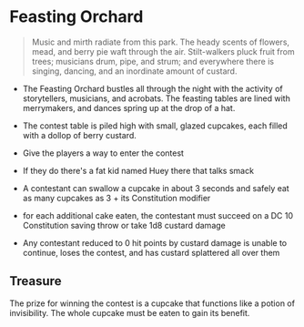 # Feasting Orchard
> Music and mirth radiate from this park. The heady scents of flowers, mead, and berry pie waft through the air. Stilt-walkers pluck fruit from trees; musicians drum, pipe, and strum; and everywhere there is singing, dancing, and an inordinate amount of custard.
- The Feasting Orchard bustles all through the night with the activity of storytellers, musicians, and acrobats. The feasting tables are lined with merrymakers, and dances spring up at the drop of a hat.

- The contest table is piled high with small, glazed cupcakes, each filled with a dollop of berry custard.
- Give the players a way to enter the contest
- If they do there's a fat kid named Huey there that talks smack

- A contestant can swallow a cupcake in about 3 seconds and safely eat as many cupcakes as 3 + its Constitution modifier
- for each additional cake eaten, the contestant must succeed on a DC 10 Constitution saving throw or take 1d8 custard damage
- Any contestant reduced to 0 hit points by custard damage is unable to continue, loses the contest, and has custard splattered all over them

## Treasure
The prize for winning the contest is a cupcake that functions like a potion of invisibility. The whole cupcake must be eaten to gain its benefit.